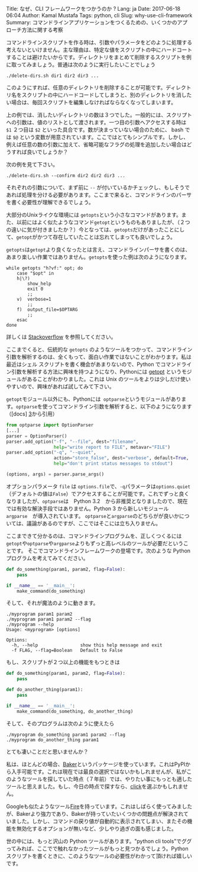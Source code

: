 Title: なぜ、CLI フレームワークをつかうのか ?
Lang: ja
Date: 2017-06-18 06:04
Author: Kamal Mustafa
Tags: python, cli
Slug: why-use-cli-framework
Summary: コマンドラインアプリケーションをつくるための、いくつかのアプローチ方法に関する考察

コマンドラインスクリプトを作る時は、引数やパラメータをどのように処理する考えないといけません。主な理由は、特定な値をスクリプトの中にハードコートすることは避けたいからです。ディレクトリをまとめて削除するスクリプトを例に取ってみましょう。普通は次のように実行したいことでしょう

    ./delete-dirs.sh dir1 dir2 dir3 ...

このようにすれば、任意のディレクトリを削除することが可能です。ディレクトリ名をスクリプトの中にハードコードしてしまうと、別のディレクトリを消したい場合は、毎回スクリプトを編集しなければならなくなってしまいます。

上の例では、消したいディレクトリの数は３つでした。一般的には、スクリプトへの引数は、値のリストとして渡されます。一つ目の引数へアクセスする時は `$1` ２つ目は `$2` といった具合です。数が決まっていない場合のために、 bash では `$@` という変数が用意されています。ここではとてもシンプルです。しかし、例えば任意の数の引数に加えて、省略可能なフラグの処理を追加したい場合はどうすれば良いでしょうか？

次の例を見て下さい。

    ./delete-dirs.sh --confirm dir2 dir2 dir3 ...

それぞれの引数について、まず前に `--` が付いているかチェックし、もしそうであれば処理を分ける必要があります。ここまで来ると、コマンドラインのパーサを書く必要性が理解できるでしょう。

大部分のUnixライクな環境には `getopts`という小さなコマンドがあります。また、以前にはよく似たようなコマンド`getopt`というものもありましたが、（２つの違いに気が付きましたか？）今となっては、`getopts`だけがあったことにして、`getopt`がかつて存在していたことは忘れてしまっても良いでしょう。

 `getopts`は`getopt`より良くなったとは言え、コマンドラインパーサを書くのは、あまり楽しい作業ではありません。`getopts`を使った例は次のようになります。
 
    while getopts "h?vf:" opt; do
        case "$opt" in
        h|\?)
            show_help
            exit 0
            ;;
        v)  verbose=1
            ;;
        f)  output_file=$OPTARG
            ;;
        esac
    done

詳しくは [Stackoverflow][1] を参照してください。

ここまでくると、伝統的な `getopts` のようなツールをつかって、コマンドライン引数を解析するのは、全くもって、面白い作業ではないことがわかります。私は最近はシェル スクリプトを書く機会があまりないので、Python でコマンドライン引数を解析する方法に興味を持つようになり、Pythonには [getopt][2] というモジュールがあることがわかりました。これは Unix のツールをよりは少しだけ使いやすいので、興味があれば試してみて下さい。

`getopt`モジュール以外にも、Pythonには` optparse`というモジュールがあります。`optparse`を使ってコマンドライン引数を解析すると、以下のようになります（[docs] [3]から引用）


```python
from optparse import OptionParser
[...]
parser = OptionParser()
parser.add_option("-f", "--file", dest="filename",
                  help="write report to FILE", metavar="FILE")
parser.add_option("-q", "--quiet",
                  action="store_false", dest="verbose", default=True,
                  help="don't print status messages to stdout")

(options, args) = parser.parse_args()
```
オプションパラメータ `file` は `options.file`で、`-q`パラメータは`options.quiet`（デフォルトの値は`False`）でアクセスすることが可能です。これでずっと良くなりましたが、`optparse`は　Python 3.2　から非推奨となりましたので、現在では有効な解決手段ではありません。Python 3 から新しいモジュール　`argparse`　が導入されています。
`optparse`と`argparse`のどちらがが良いかについては、議論があるのですが、ここではそこには立ち入りません。

ここまできて分かるのは、コマンドラインプログラムを、正しくつくるには`getopt`や`optparse`や`argparse`よりもずっと高レベルのツールが必要だということです。
そこでコマンドラインフレームワークの登場です。次のような Python プログラムを考えてみてください。
 
```python
def do_something(param1, param2, flag=False):
    pass

if __name__ == '__main__':
    make_command(do_something)
```

そして、それが魔法のように動きます。

    ./myprogram param1 param2
    ./myprogram param1 param2 --flag
    ./myprogram --help
    Usage: <myprogram> [options]

    Options:
      -h, --help                show this help message and exit
      -f FLAG, --flag=Boolean   Default to False

もし、スクリプトが２つ以上の機能をもつときは

```python
def do_something(param1, param2, flag=False):
    pass

def do_another_thing(param1):
    pass

if __name__ == '__main__':
    make_command(do_something, do_another_thing)
```

そして、そのプログラムは次のように使えたら

    ./myprogram do_something param1 param2 --flag
    ./myprogram do_another_thing param1

とても凄いことだと思いませんか？

私は、ほとんどの場合、[Baker][Baker]というパッケージを使っています。これはPyPIから入手可能です。これは現在では最良の選択ではないかもしれませんが、私がこのようなツールを探していた時点（７年前）では、やりたい事にもっとも適したツールと思えました。もし、今日の時点で探すなら、[click][click]を選ぶかもしれません。

Googleも似たようなツール[Fire][Fire]を持っています。これはしばらく使ってみましたが、Bakerより強力であり、Bakerが持っていたいくつかの問題点が解決されていました。しかし、コマンドの戻り値が自動的に表示されてしまい、またその機能を無効化するオプションが無いなど、少しやり過ぎの面も感じました。

世の中には、もっと沢山の Python ツールがあります。"python cli tools"でググってみれば、ここでで触れなかったツールがもっと見つかるでしょう。Pythonスクリプトを書くときに、このようなツールの必要性がわかって頂ければ嬉しいです。

[1]:https://stackoverflow.com/questions/192249/how-do-i-parse-command-line-arguments-in-bash
[2]:https://docs.python.org/3.1/library/getopt.html
[3]:https://docs.python.org/3.4/library/optparse.html
[Baker]:https://pypi.python.org/pypi/Baker
[click]:http://click.pocoo.org/5/
[Fire]:https://github.com/google/python-fire
